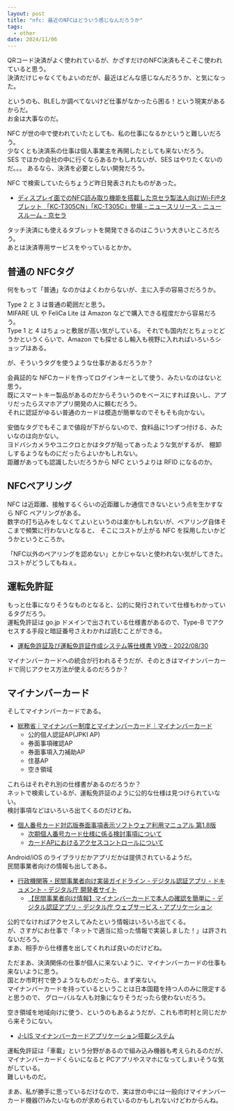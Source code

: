 ```yaml
---
layout: post
title: "nfc: 最近のNFCはどういう感じなんだろうか"
tags:
  - other
date: 2024/11/06
---
```


QRコード決済がよく使われているが、かざすだけのNFC決済もそこそこ使われていると思う。  
決済だけじゃなくてもよいのだが、最近はどんな感じなんだろうか、と気になった。

というのも、BLEしか調べてないけど仕事がなかったら困る！という現実があるからだ。  
お金は大事なのだ。

NFC が世の中で使われていたとしても、私の仕事になるかというと難しいだろう。  
少なくとも決済系の仕事は個人事業主を再開したとしても来ないだろう。  
SES でほかの会社の中に行くならあるかもしれないが、SES はやりたくないのだ。。。
あるなら、決済を必要としない開発だろう。

NFC で検索していたらちょうど昨日発表されたものがあった。

* [ディスプレイ面でのNFC読み取り機能を搭載した京セラ製法人向けWi-Fi®タブレット 「KC-T305CN」「KC-T305C」登場 - ニュースリリース - ニュースルーム - 京セラ](https://www.kyocera.co.jp/newsroom/news/2024/002583.html)

タッチ決済にも使えるタブレットを開発できるのはこういう大きいところだろう。  
あとは決済専用サービスをやっているとかか。

## 普通の NFCタグ

何をもって「普通」なのかはよくわからないが、主に入手の容易さだろうか。

Type 2 と 3 は普通の範囲だと思う。  
MIFARE UL や FeliCa Lite は Amazon などで購入できる程度だから容易だろう。  
Type 1 と 4 はちょっと敷居が高い気がしている。
それでも国内だとちょっとどうかというくらいで、Amazon でも探せるし輸入も視野に入れればいろいろショップはある。

が、そういうタグを使うような仕事があるだろうか？

会員証的な NFCカードを作ってログインキーとして使う、みたいなのはないと思う。  
既にスマートキー製品があるのだからそういうのをベースにすれば良いし、アプリだったらスマホアプリ開発の人に頼むだろう。  
それに認証がゆるい普通のカードは模造が簡単なのでそもそも向かない。

安価なタグでもそこまで値段が下がらないので、食料品に1つずつ付ける、みたいなのは向かない。  
ヨドバシカメラやユニクロとかはタグが貼ってあったような気がするが、
棚卸しするようなものにだったらよいかもしれない。  
距離があっても認識したいだろうから NFC というよりは RFID になるのか。

## NFCペアリング

NFC は近距離、接触するくらいの近距離しか通信できないという点を生かすなら NFC ペアリングがある。  
数字の打ち込みをしなくてよいというのは楽かもしれないが、ペアリング自体そこまで頻繁に行わないとなると、
そこにコストが上がる NFC を採用したいかどうかというところか。

「NFC以外のペアリングを認めない」とかじゃないと使われない気がしてきた。  
コストがどうしてもねぇ。

## 運転免許証

もっと仕事になりそうなものとなると、公的に発行されていて仕様もわかっているタグだろう。  
運転免許証は go.jp ドメインで出されている仕様書があるので、Type-B でアクセスする手段と暗証番号さえわかれば読むことができる。

* [運転免許証及び運転免許証作成システム等仕様書 V9改 - 2022/08/30](https://www.npa.go.jp/laws/notification/koutuu/menkyo/menkyo20220830_187.pdf)

マイナンバーカードへの統合が行われるそうだが、そのときはマイナンバーカードで同じアクセス方法が使えるのだろうか？

## マイナンバーカード

そしてマイナンバーカードである。  


* [総務省｜マイナンバー制度とマイナンバーカード｜マイナンバーカード](https://www.soumu.go.jp/kojinbango_card/03.html)
  * 公的個人認証AP(JPKI AP)
  * 券面事項確認AP
  * 券面事項入力補助AP
  * 住基AP
  * 空き領域

これらはそれぞれ別の仕様書があるのだろうか？  
ネットで検索しているが、運転免許証のように公的な仕様は見つけられていない。  
検討事項などはいろいろ出てくるのだけどね。

* [個人番号カード対応版券面事項表示ソフトウェア利用マニュアル 第1.8版](https://www.kojinbango-card.go.jp/hpsv/wpmng/documents/%E5%80%8B%E4%BA%BA%E7%95%AA%E5%8F%B7%E3%82%AB%E3%83%BC%E3%83%89%E5%AF%BE%E5%BF%9C%E7%89%88%E5%88%B8%E9%9D%A2%E4%BA%8B%E9%A0%85%E8%A1%A8%E7%A4%BA%E3%82%BD%E3%83%95%E3%83%88%E3%82%A6%E3%82%A7%E3%82%A2%E5%88%A9%E7%94%A8%E3%83%9E%E3%83%8B%E3%83%A5%E3%82%A2%E3%83%AB.pdf)
  * [次期個人番号カード仕様に係る検討事項について](https://www.digital.go.jp/assets/contents/node/basic_page/field_ref_resources/8f5526a5-1a75-40e9-859b-281defa27d6c/c72eda26/20230912_meeting_mynumber-card-renewal_outline_04.pdf)
  * [カードAPにおけるアクセスコントロールについて](https://www.digital.go.jp/assets/contents/node/basic_page/field_ref_resources/c6296242-c198-4fcd-8a17-b6168f9f5fa1/64f49181/20231121_meeting_mynumber-card-renewal_outline_06.pdf)

Android/iOS のライブラリだかアプリだかは提供されているようだ。  
民間事業者向けの情報も出してある。

* [行政機関等・民間事業者向け実装ガイドライン - デジタル認証アプリ - ドキュメント - デジタル庁 開発者サイト](https://developers.digital.go.jp/documents/auth-and-sign/implement-guideline/)
  * [【民間事業者向け情報】マイナンバーカードで本人の確認を簡単に - デジタル認証アプリ - デジタル庁 ウェブサービス・アプリケーション](https://services.digital.go.jp/auth-and-sign/business/)

公的でなければアクセスしてみたという情報はいろいろ出てくる。  
が、さすがにお仕事で「ネットで適当に拾った情報で実装しました！」は許されないだろう。  
まあ、相手から仕様書を出してくれれば良いのだけどね。

ただまあ、決済関係の仕事が個人に来ないように、マイナンバーカードの仕事も来ないように思う。  
国とか市町村で使うようなものだったら、まず来ない。  
マイナンバーカードを持っているということは日本国籍を持つ人のみに限定すると思うので、
グローバルな人も対象になりそうだったら使わないだろう。

空き領域を地域向けに使う、というのもあるようだが、これも市町村と同じだから来そうにない。

* [J-LIS マイナンバーカードアプリケーション搭載システム](https://www.j-lis.go.jp/rdd/card/bango-ap/cms_bangoap.html)

運転免許証は「車載」という分野があるので組み込み機器も考えられるのだが、
マイナンバーカードくらいになると PCアプリやスマホになってしまいそうな気がしている。  
難しいものだ。

まあ、私が勝手に思っているだけなので、実は世の中には一般向けマイナンバーカード機器(?)みたいなものが求められているのかもしれないけどわからんね。
